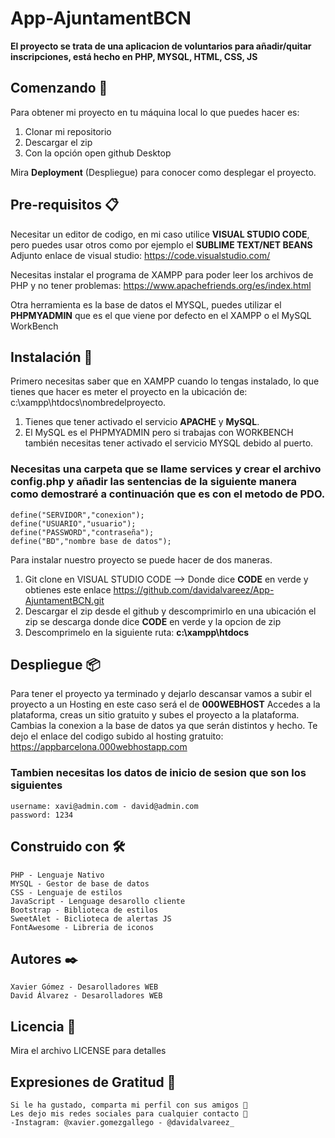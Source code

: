 # App-AjuntamentBCN
**El proyecto se trata de una aplicacion de voluntarios para añadir/quitar inscripciones, está hecho en PHP, MYSQL, HTML, CSS, JS**

## Comenzando 🚀

Para obtener mi proyecto en tu máquina local lo que puedes hacer es:
1. Clonar mi repositorio
2. Descargar el zip
3. Con la opción open github Desktop

Mira **Deployment** (Despliegue) para conocer como desplegar el proyecto.

## Pre-requisitos 📋

Necesitar un editor de codigo, en mi caso utilice **VISUAL STUDIO CODE**, pero puedes usar otros como por ejemplo el **SUBLIME TEXT/NET BEANS** Adjunto enlace de visual studio: https://code.visualstudio.com/

Necesitas instalar el programa de XAMPP para poder leer los archivos de PHP y no tener problemas: https://www.apachefriends.org/es/index.html

Otra herramienta es la base de datos el MYSQL, puedes utilizar el **PHPMYADMIN** que es el que viene por defecto en el XAMPP o el MySQL WorkBench

## Instalación 🔧
Primero necesitas saber que en XAMPP cuando lo tengas instalado, lo que tienes que hacer es meter el proyecto en la ubicación de: c:\xampp\htdocs\nombredelproyecto.
1. Tienes que tener activado el servicio **APACHE** y **MySQL**.
2. El MySQL es el PHPMYADMIN pero si trabajas con WORKBENCH también necesitas tener activado el servicio MYSQL debido al puerto.

### Necesitas una carpeta que se llame services y crear el archivo config.php y añadir las sentencias de la siguiente manera como demostraré a continuación que es con el metodo de PDO.
```
define("SERVIDOR","conexion");
define("USUARIO","usuario");
define("PASSWORD","contraseña");
define("BD","nombre base de datos");
```

Para instalar nuestro proyecto se puede hacer de dos maneras.
1. Git clone en VISUAL STUDIO CODE --> Donde dice **CODE** en verde y obtienes este enlace https://github.com/davidalvareez/App-AjuntamentBCN.git
2. Descargar el zip desde el github y descomprimirlo en una ubicación el zip se descarga donde dice **CODE** en verde y la opcion de zip
3. Descomprimelo en la siguiente ruta: **c:\xampp\htdocs**

## Despliegue 📦

Para tener el proyecto ya terminado y dejarlo descansar vamos a subir el proyecto a un Hosting en este caso será el de **000WEBHOST**
Accedes a la plataforma, creas un sitio gratuito y subes el proyecto a la plataforma. Cambias la conexion a la base de datos ya que serán distintos y hecho. Te dejo el enlace del codigo subido al hosting gratuito: https://appbarcelona.000webhostapp.com

### Tambien necesitas los datos de inicio de sesion que son los siguientes
```
username: xavi@admin.com - david@admin.com
password: 1234
```

## Construido con 🛠️

    PHP - Lenguaje Nativo
    MYSQL - Gestor de base de datos
    CSS - Lenguaje de estilos
    JavaScript - Lenguage desarollo cliente
    Bootstrap - Biblioteca de estilos
    SweetAlet - Biclioteca de alertas JS
    FontAwesome - Libreria de iconos

## Autores ✒️

    Xavier Gómez - Desarolladores WEB
    David Álvarez - Desarolladores WEB

## Licencia 📄
Mira el archivo LICENSE para detalles

## Expresiones de Gratitud 🎁

    Si le ha gustado, comparta mi perfil con sus amigos 📢
    Les dejo mis redes sociales para cualquier contacto 📱
    -Instagram: @xavier.gomezgallego - @davidalvareez_